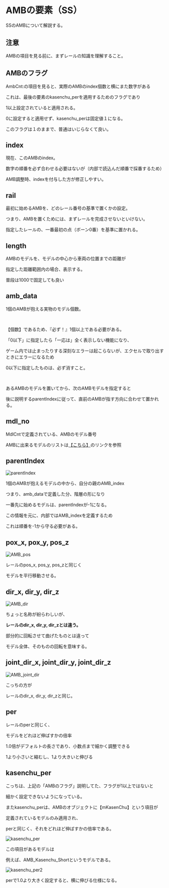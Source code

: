 # AMBの要素（SS）

SSのAMBについて解説する。

## 注意

AMBの項目を見る前に、まずレールの知識を理解すること。

## AMBのフラグ

AmbCnt:の項目を見ると、実際のAMBのindex個数と横にまた数字がある

これは、最後の要素のkasenchu_perを適用するためのフラグであり

1以上設定されていると適用される。

0に設定すると適用せず、kasenchu_perは固定値１になる。

このフラグは１のままで、普通はいじらなくて良い。

## index

現在、このAMBのindex。

数字の順番を必ず合わせる必要はないが（内部で読込んだ順番で採番するため）

AMB調整時、indexを付与した方が修正しやすい。

## rail

最初に始めるAMBを、どのレール番号の基準で置くかの設定。

つまり、AMBを置くためには、まずレールを完成させないといけない。

指定したレールの、一番最初の点（ボーン0番）を基準に置かれる。

## length

AMBのモデルを、モデルの中心から車両の位置までの距離が

指定した距離範囲内の場合、表示する。

普段は1000で固定しても良い

## amb_data

1個のAMBが抱える実物のモデル個数。

<br>

【個数】であるため、『必ず！』1個以上である必要がある。

「0以下」に指定したら「一応は」全く表示しない機能になり、

ゲーム内では止まったりする深刻なエラーは起こらないが、エクセルで取り出すときにエラーになるため

0以下に指定したものは、必ず消すこと。

<br>

あるAMBのモデルを置いてから、次のAMBモデルを指定すると

後に説明するparentIndexに従って、直前のAMBが指す方向に合わせて置かれる。

## mdl_no

MdlCntで定義されている、AMBのモデル番号

AMBに出来るモデルのリストは[【こちら】](/program/ssUnity/AMBLIST.md)のリンクを参照

## parentIndex

![parentIndex](/program/ssUnity/image/parentIndex.png)

1個のAMBが抱えるモデルの中から、自分の親のAMB_index

つまり、amb_dataで定義した分、階層の形になり

一番先に始めるモデルは、parentIndexが-1になる。

この情報を元に、内部ではAMB_indexを定義するため

これは順番を-1から守る必要がある。

## pox_x, pox_y, pos_z

![AMB_pos](/program/ssUnity/image/AMB_pos.png)

レールのpos_x, pos_y, pos_zと同じく

モデルを平行移動させる。

## dir_x, dir_y, dir_z

![AMB_dir](/program/ssUnity/image/AMB_dir.png)

ちょっと名称が紛らわしいが、

**レールのdir_x, dir_y, dir_zとは違う。**

部分的に回転させて曲げたものとは違って

モデル全体、そのものの回転を意味する。

## joint_dir_x, joint_dir_y, joint_dir_z

![AMB_joint_dir](/program/ssUnity/image/AMB_joint_dir.png)

こっちの方が

レールのdir_x, dir_y, dir_zと同じ。

## per

レールのperと同じく、

モデルをどれほど伸ばすかの倍率

1.0倍がデフォルトの長さであり、小数点まで細かく調整できる

1より小さいと縮むし、1より大きいと伸びる

## kasenchu_per

こっちは、上記の「AMBのフラグ」説明してた、フラグが1以上ではないと

細かく設定できないようになっている。

またkasenchu_perは、AMBのオブジェクトに【mKasenChu】という項目が

定義されているモデルのみ適用され、

perと同じく、それをどれほど伸ばすかの倍率である。

![kasenchu_per](/program/ssUnity/image/kasenchu_per.png)

この項目があるモデルは

例えば、AMB_Kasenchu_Shortというモデルである。

![kasenchu_per2](/program/ssUnity/image/kasenchu_per2.png)

perで1.0より大きく設定すると、横に伸びる仕様になる。
